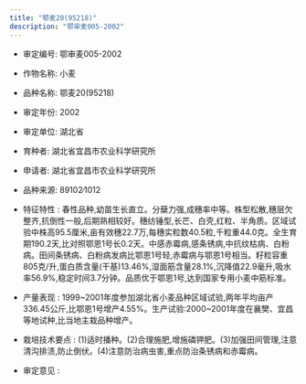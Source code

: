 ```yaml
---
title: "鄂麦20(95218)"
description: "鄂审麦005-2002"
---
```

* 审定编号:  鄂审麦005-2002

*  作物名称:  小麦

*  品种名称:  鄂麦20(95218)

*  审定年份:  2002

*  审定单位:  湖北省

* 育种者:  湖北省宜昌市农业科学研究所

*  申请者:  湖北省宜昌市农业科学研究所

*  品种来源:  89102∕1012

*  特征特性 : 
春性品种,幼苗生长直立。分蘖力强,成穗率中等。株型松散,穗层欠整齐,抗倒性一般,后期熟相较好。穗纺锤型,长芒、白壳,红粒、半角质。区域试验中株高95.5厘米,亩有效穗22.7万,每穗实粒数40.5粒,千粒重44.0克。全生育期190.2天,比对照鄂恩1号长0.2天。中感赤霉病,感条锈病,中抗纹枯病、白粉病。田间条锈病、白粉病发病比鄂恩1号轻,赤霉病与鄂恩1号相当。籽粒容重805克/升,蛋白质含量(干基)13.46%,湿面筋含量28.1%,沉降值22.9毫升,吸水率56.9%,稳定时间3.7分钟。品质优于鄂恩1号,达到国家专用小麦中筋标准。
 
*  产量表现 : 
1999~2001年度参加湖北省小麦品种区域试验,两年平均亩产336.45公斤,比鄂恩1号增产4.55%。生产试验:2000~2001年度在襄樊、宜昌等地试种,比当地主栽品种增产。

*  栽培技术要点 : 
(1)适时播种。(2)合理施肥,增施磷钾肥。(3)加强田间管理,注意清沟排渍,防止倒伏。(4)注意防治病虫害,重点防治条锈病和赤霉病。

*  审定意见 : 

